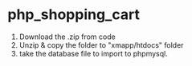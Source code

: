 # php_shopping_cart

1. Download the .zip from code
2. Unzip & copy the folder to "xmapp/htdocs" folder 
3. take the database file to import to phpmysql.
